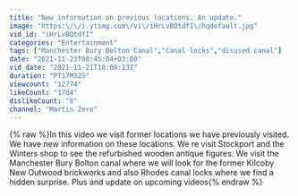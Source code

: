 ```yaml
---
title: "New information on previous locations. An update."
image: "https:\/\/i.ytimg.com\/vi\/iHrLvBQtdfI\/hqdefault.jpg"
vid_id: "iHrLvBQtdfI"
categories: "Entertainment"
tags: ["Manchester Bury Bolton Canal","Canal locks","disused canal"]
date: "2021-11-23T08:45:04+03:00"
vid_date: "2021-11-21T18:00:13Z"
duration: "PT17M32S"
viewcount: "12774"
likeCount: "1704"
dislikeCount: "8"
channel: "Martin Zero"
---
```

{% raw %}In this video we visit former locations we have previously visited. We have new information on these locations. We re visit Stockport and the Winters shop to see the refurbished wooden antique figures. We visit the Manchester Bury Bolton canal where we will look for the former Kilcoby New Outwood brickworks and also Rhodes canal locks where we find a hidden surprise. Plus and update on upcoming videos{% endraw %}
